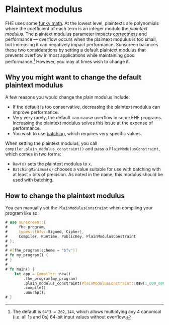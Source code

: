 # Plaintext modulus

FHE uses some [funky math](/intro/why.md). At the lowest level, plaintexts are polynomials where the coefficient of each term is an integer modulo the *plaintext modulus*. The plaintext modulus parameter impacts [correctness](/advanced/carryless_arithmetic.md#overflow) and performance &mdash; overflow occurs when the plaintext modulus is too small, but increasing it can negatively impact performance. Sunscreen balances these two considerations by setting a default plaintext modulus that prevents overflow in most applications while maintaining good performance.[^1] However, you may at times wish to change it.

[^1]: The default is `64^3 = 262,144`, which allows multiplying any 4 canonical (i.e. all 1s and 0s) 64-bit input values without overflow.

## Why you might want to change the default plaintext modulus
A few reasons you would change the plain modulus include:
* If the default is too conservative, decreasing the plaintext modulus can improve performance.
* Very very rarely, the default can cause overflow in some FHE programs. Increasing the plaintext modulus solves this issue at the expense of performance.
* You wish to use [batching](/advanced/batching/batching.md), which requires very specific values.

When setting the plaintext modulus, you call `compiler.plain_modulus_constraint()` and pass a `PlainModulusConstraint`, which comes in two forms:
* `Raw(x)` sets the plaintext modulus to `x`.
* `BatchingMinimum(x)` chooses a value suitable for use with batching with at least `x` bits of precision. As noted in the name, this modulus should be used with batching.

## How to change the plaintext modulus
You can manually set the `PlainModulusConstraint` when compiling your program like so:
```rust
# use sunscreen::{
#     fhe_program,
#     types::{bfv::Signed, Cipher},
#     Compiler, Runtime, PublicKey, PlainModulusConstraint
# };
#
# #[fhe_program(scheme = "bfv")]
# fn my_program() {
# }
#
# fn main() {
    let app = Compiler::new()
        .fhe_program(my_program)
        .plain_modulus_constraint(PlainModulusConstraint::Raw(1_000_000))
        .compile()
        .unwrap();
# }
```

